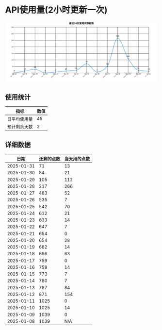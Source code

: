 # API使用量(2小时更新一次)



 ![走势图](./chart.svg)

## 使用统计

| 指标 | 数值 |
|------|------|
| 日平均使用量 | 45 |
| 预计剩余天数 | 2 |

## 详细数据

| 日期 | 还剩的点数 | 当天用的点数 |
|------|------------|-------------|
| 2025-01-31 | 71 | 13 |
| 2025-01-30 | 84 | 21 |
| 2025-01-29 | 105 | 112 |
| 2025-01-28 | 217 | 266 |
| 2025-01-27 | 483 | 52 |
| 2025-01-26 | 535 | 7 |
| 2025-01-25 | 542 | 70 |
| 2025-01-24 | 612 | 21 |
| 2025-01-23 | 633 | 14 |
| 2025-01-22 | 647 | 7 |
| 2025-01-21 | 654 | 0 |
| 2025-01-20 | 654 | 28 |
| 2025-01-19 | 682 | 14 |
| 2025-01-18 | 696 | 63 |
| 2025-01-17 | 759 | 0 |
| 2025-01-16 | 759 | 14 |
| 2025-01-15 | 773 | 7 |
| 2025-01-14 | 780 | 7 |
| 2025-01-13 | 787 | 84 |
| 2025-01-12 | 871 | 154 |
| 2025-01-11 | 1025 | 0 |
| 2025-01-10 | 1025 | 14 |
| 2025-01-09 | 1039 | 0 |
| 2025-01-08 | 1039 | N/A |
